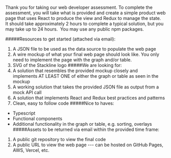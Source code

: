 Thank you for taking our web developer assessment. To complete the assessment, you will take what is
provided and create a simple product web page that uses React to produce the view and Redux to
manage the state.  It should take approximately 2 hours to complete a typical solution, but you may take
up to 24 hours.  You may use any public npm packages.

#####Resources to get started (attached via email):
1. A JSON file to be used as the data source to populate the web page
2. A wire mockup of what your final web page should look like. You only need to implement the
page with the graph and/or table.
3. SVG of the Stackline logo
#####We are looking for:
1. A solution that resembles the provided mockup closely and implements AT LEAST ONE of either
the graph or table as seen in the mockup
2. A working solution that takes the provided JSON file as output from a mock API call
3. A solution that implements React and Redux best practices and patterns
4. Clean, easy to follow code
#####Nice to haves:
- Typescript
- Functional components
- Additional functionality in the graph or table, e.g. sorting, overlays
#####Assets to be returned via email within the provided time frame:
1. A public git repository to view the final code
2. A public URL to view the web page --- can be hosted on GitHub Pages, AWS, Vercel, etc.